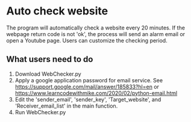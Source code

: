 # Auto check website
The program will automatically check a website every 20 minutes. If the webpage return code is not 'ok', the process will send an alarm email or open a Youtube page. Users can customize the checking period.

## What users need to do
1. Download WebChecker.py
2. Apply a google application password for email service. See https://support.google.com/mail/answer/185833?hl=en or https://www.learncodewithmike.com/2020/02/python-email.html
4. Edit the 'sender_email', 'sender_key', 'Target_website', and 'Receiver_email_list' in the main function.
5. Run WebChecker.py
